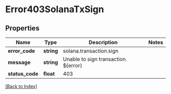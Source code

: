 # Error403SolanaTxSign

## Properties

Name | Type | Description | Notes
------------ | ------------- | ------------- | -------------
**error_code** | **string** | solana.transaction.sign |
**message** | **string** | Unable to sign transaction. ${error} |
**status_code** | **float** | 403 |

[[Back to Index]](../index.md)
